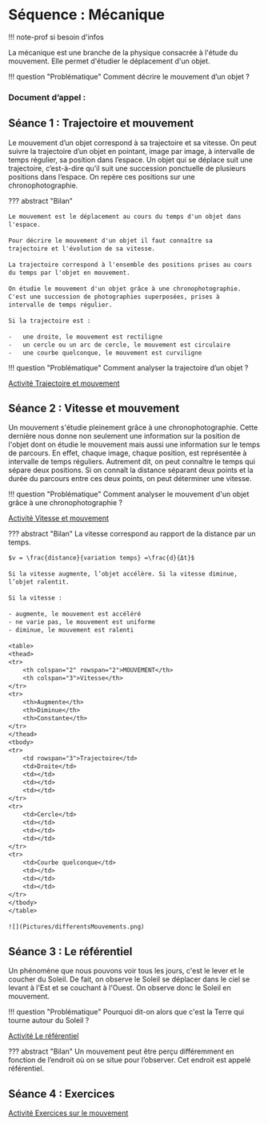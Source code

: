 # Séquence : Mécanique

!!! note-prof
    si besoin d'infos

La mécanique est une branche de la physique consacrée à l'étude du mouvement. Elle permet d'étudier le déplacement d'un objet.

!!! question "Problématique"
    Comment décrire le mouvement d’un objet ? 

    
### Document d’appel :



## Séance 1 : Trajectoire et mouvement

Le mouvement d’un objet correspond à sa trajectoire et sa vitesse. On peut suivre la trajectoire d’un objet en pointant, image par image, à intervalle de temps régulier, sa position dans l’espace. Un objet qui se déplace suit une trajectoire, c’est-à-dire qu’il suit une succession ponctuelle de plusieurs positions dans l’espace. On repère ces positions sur une chronophotographie.

??? abstract "Bilan"

    Le mouvement est le déplacement au cours du temps d'un objet dans
    l'espace.

    Pour décrire le mouvement d'un objet il faut connaître sa
    trajectoire et l'évolution de sa vitesse.

    La trajectoire correspond à l'ensemble des positions prises au cours
    du temps par l'objet en mouvement.

    On étudie le mouvement d'un objet grâce à une chronophotographie.
    C'est une succession de photographies superposées, prises à
    intervalle de temps régulier.

    Si la trajectoire est :

    -   une droite, le mouvement est rectiligne
    -   un cercle ou un arc de cercle, le mouvement est circulaire
    -   une courbe quelconque, le mouvement est curviligne

!!! question "Problématique"
    Comment analyser la trajectoire d’un objet ?






[Activité Trajectoire et mouvement](../trajectoire)



## Séance 2 : Vitesse et mouvement

Un mouvement s'étudie pleinement grâce à une chronophotographie. Cette dernière nous donne non seulement une information sur la position de l'objet dont on étudie le mouvement mais aussi une information sur le temps de parcours. En effet, chaque image, chaque position, est représentée à intervalle de temps réguliers. Autrement dit, on peut connaître le temps qui sépare deux positions. Si on connaît la distance séparant deux points et la durée du parcours entre ces deux points, on peut déterminer une vitesse.

!!! question "Problématique"
    Comment analyser le mouvement d'un objet grâce à une chronophotographie ?
    
[Activité Vitesse et mouvement](../vitesse)




??? abstract "Bilan"
    La vitesse correspond au rapport de la distance par un temps.

    $v = \frac{distance}{variation temps} =\frac{d}{Δt}$

    Si la vitesse augmente, l’objet accélère. Si la vitesse diminue, l’objet ralentit.

    Si la vitesse :
    
    - augmente, le mouvement est accéléré
    - ne varie pas, le mouvement est uniforme
    - diminue, le mouvement est ralenti
  
    <table>
    <thead>
    <tr>
        <th colspan="2" rowspan="2">MOUVEMENT</th>
        <th colspan="3">Vitesse</th>
    </tr>
    <tr>
        <th>Augmente</th>
        <th>Diminue</th>
        <th>Constante</th>
    </tr>
    </thead>
    <tbody>
    <tr>
        <td rowspan="3">Trajectoire</td>
        <td>Droite</td>
        <td></td>
        <td></td>
        <td></td>
    </tr>
    <tr>
        <td>Cercle</td>
        <td></td>
        <td></td>
        <td></td>
    </tr>
    <tr>
        <td>Courbe quelconque</td>
        <td></td>
        <td></td>
        <td></td>
    </tr>
    </tbody>
    </table>

    ![](Pictures/differentsMouvements.png)



## Séance 3 : Le référentiel

Un phénomène que nous pouvons voir tous les jours, c'est le lever et le coucher du Soleil. De fait, on observe le Soleil se déplacer dans le ciel se levant à l'Est et se couchant à l'Ouest. On observe donc le Soleil en mouvement.

!!! question "Problématique"
    Pourquoi dit-on alors que c'est la Terre qui tourne autour du Soleil ?


[Activité Le référentiel](../referentiel)



??? abstract "Bilan"
    Un mouvement peut être perçu différemment en fonction de l’endroit où on se situe pour l’observer. Cet endroit est appelé référentiel. 

## Séance 4 : Exercices

[Activité Exercices sur le mouvement](../exercices)